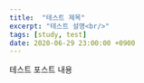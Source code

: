 ```yaml
---
title:  "테스트 제목"
excerpt: "테스트 설명<br/>"
tags: [study, test]
date: 2020-06-29 23:00:00 +0900
---  
```

테스트 포스트 내용
